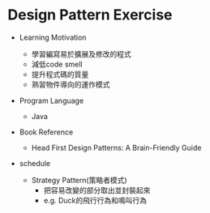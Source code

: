 # Design Pattern Exercise 

* Learning Motivation
    - 學習編寫易於擴展及修改的程式
    - 減低code smell
    - 提升程式碼的質量
    - 熟習物件導向的運作模式

* Program Language
    - Java

* Book Reference
    - Head First Design Patterns: A Brain-Friendly Guide

* schedule
    - Strategy Pattern(策略者模式)
        - 把容易改變的部分取出並封裝起來
        - e.g. Duck的飛行行為和鳴叫行為 
